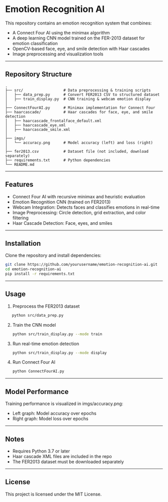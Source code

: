 # Emotion Recognition AI

This repository contains an emotion recognition system that combines:

- A Connect Four AI using the minimax algorithm  
- A deep learning CNN model trained on the FER-2013 dataset for emotion classification  
- OpenCV-based face, eye, and smile detection with Haar cascades  
- Image preprocessing and visualization tools  

---

## Repository Structure

```plaintext
.
├── src/                  # Data preprocessing & training scripts
│   ├── data_prep.py      # Convert FER2013 CSV to structured dataset
│   ├── train_display.py  # CNN training & webcam emotion display
│
├── ConnectFourAI.py      # Minimax implementation for Connect Four
├── haarcascade/          # Haar cascades for face, eye, and smile detection
│   ├── haarcascade_frontalface_default.xml
│   ├── haarcascade_eye.xml
│   ├── haarcascade_smile.xml
│
├── imgs/
│   └── accuracy.png      # Model accuracy (left) and loss (right)
│
├── fer2013.csv           # Dataset file (not included, download separately)
├── requirements.txt      # Python dependencies
└── README.md
```
---

## Features

- Connect Four AI with recursive minimax and heuristic evaluation  
- Emotion Recognition CNN (trained on FER2013)  
- Webcam Integration: Detects faces and classifies emotions in real-time  
- Image Preprocessing: Circle detection, grid extraction, and color filtering  
- Haar Cascade Detection: Face, eyes, and smiles  

---

## Installation

Clone the repository and install dependencies:
```bash
git clone https://github.com/yourusername/emotion-recognition-ai.git
cd emotion-recognition-ai
pip install -r requirements.txt
```
---

## Usage

1. Preprocess the FER2013 dataset  
```bash
   python src/data_prep.py  
```
2. Train the CNN model
   ```bash
   python src/train_display.py --mode train  
   ```
3. Run real-time emotion detection
   ```bash  
   python src/train_display.py --mode display  
   ```
4. Run Connect Four AI
   ```bash  
   python ConnectFourAI.py  
   ```
---

## Model Performance

Training performance is visualized in imgs/accuracy.png:

- Left graph: Model accuracy over epochs  
- Right graph: Model loss over epochs  

---

## Notes

- Requires Python 3.7 or later  
- Haar cascade XML files are included in the repo  
- The FER2013 dataset must be downloaded separately  

---

## License

This project is licensed under the MIT License.
